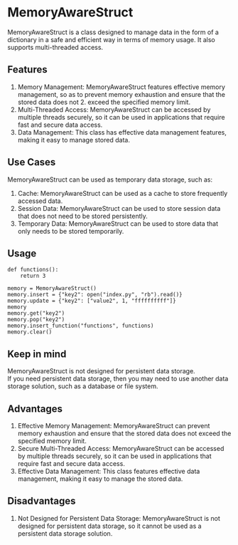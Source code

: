 # MemoryAwareStruct
MemoryAwareStruct is a class designed to manage data in the form of a dictionary in a safe and efficient way in terms of memory usage. It also supports multi-threaded access.

## Features

1. Memory Management: MemoryAwareStruct features effective memory management, so as to prevent memory exhaustion and ensure that the stored data does not 2. exceed the specified memory limit.
3. Multi-Threaded Access: MemoryAwareStruct can be accessed by multiple threads securely, so it can be used in applications that require fast and secure data access.
4. Data Management: This class has effective data management features, making it easy to manage stored data.

## Use Cases

MemoryAwareStruct can be used as temporary data storage, such as:

1. Cache: MemoryAwareStruct can be used as a cache to store frequently accessed data.
2. Session Data: MemoryAwareStruct can be used to store session data that does not need to be stored persistently.
3. Temporary Data: MemoryAwareStruct can be used to store data that only needs to be stored temporarily.

## Usage

```
def functions():
    return 3

memory = MemoryAwareStruct()
memory.insert = {"key2": open("index.py", "rb").read()}
memory.update = {"key2": ["value2", 1, "ffffffffff"]}
memory
memory.get("key2")
memory.pop("key2")
memory.insert_function("functions", functions)
memory.clear()
```

## Keep in mind

MemoryAwareStruct is not designed for persistent data storage.   
If you need persistent data storage, then you may need to use another data storage solution, such as a database or file system.

## Advantages

1. Effective Memory Management: MemoryAwareStruct can prevent memory exhaustion and ensure that the stored data does not exceed the specified memory limit.
2. Secure Multi-Threaded Access: MemoryAwareStruct can be accessed by multiple threads securely, so it can be used in applications that require fast and secure data access.
3. Effective Data Management: This class features effective data management, making it easy to manage the stored data.

## Disadvantages

1. Not Designed for Persistent Data Storage: MemoryAwareStruct is not designed for persistent data storage, so it cannot be used as a persistent data storage solution.

